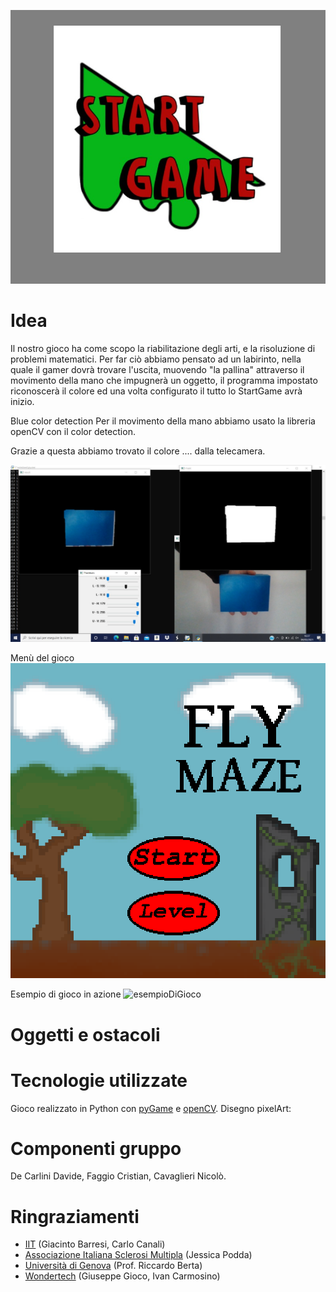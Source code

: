 ![Logo](https://github.com/StartGame-PCTO/Game/blob/main/Logo.jpeg)
# Idea
Il nostro gioco ha come scopo la riabilitazione degli arti, e la risoluzione di problemi matematici. Per far ciò abbiamo pensato ad un labirinto, nella quale il gamer dovrà trovare l'uscita, muovendo "la pallina" attraverso il movimento della mano che impugnerà un oggetto, il programma impostato riconoscerà il colore ed una volta configurato il tutto lo StartGame avrà inizio. 


Blue color detection
Per il movimento della mano abbiamo usato la libreria openCV con il color detection.

Grazie a questa abbiamo trovato il colore .... dalla telecamera.

![ColoreBlu](https://github.com/NameNotFound-PCTO/Game/blob/main/code/color_dect_blue.jpeg)

Menù del gioco
![MenuGioco](https://github.com/StartGame-PCTO/Game/blob/main/Menu.png)

Esempio di gioco in azione
![esempioDiGioco]("esempioGame.png")

# Oggetti e ostacoli


# Tecnologie utilizzate
Gioco realizzato in Python con [pyGame](https://www.pygame.org/news) e [openCV](https://opencv.org).
Disegno pixelArt: 


# Componenti gruppo
De Carlini Davide, Faggio Cristian, Cavaglieri Nicolò.

# Ringraziamenti
* [IIT](https://www.iit.it) (Giacinto Barresi, Carlo Canali)
* [Associazione Italiana Sclerosi Multipla](https://www.aism.it) (Jessica Podda)
* [Università di Genova](https://unige.it/it/) (Prof. Riccardo Berta)
* [Wondertech](http://www.wondertechweb.com) (Giuseppe Gioco, Ivan Carmosino)
